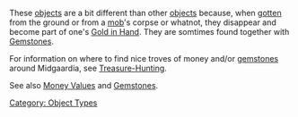 These [objects](:Category:_Objects "wikilink") are a bit different than
other [objects](:Category:_Objects "wikilink") because, when
[gotten](Get "wikilink") from the ground or from a
[mob](:Category:_Mobs "wikilink")'s corpse or whatnot, they disappear
and become part of one's [Gold in Hand](Gold_In_Hand "wikilink"). They
are somtimes found together with
[Gemstones](:Category:_Gemstones "wikilink").

For information on where to find nice troves of money and/or
[gemstones](:Category:_Gemstones "wikilink") around Midgaardia, see
[Treasure-Hunting](Treasure-Hunting "wikilink").

See also [Money Values](Money_Values "wikilink") and
[Gemstones](:Category:_Gemstones "wikilink").

[Category: Object Types](Category:_Object_Types "wikilink")
